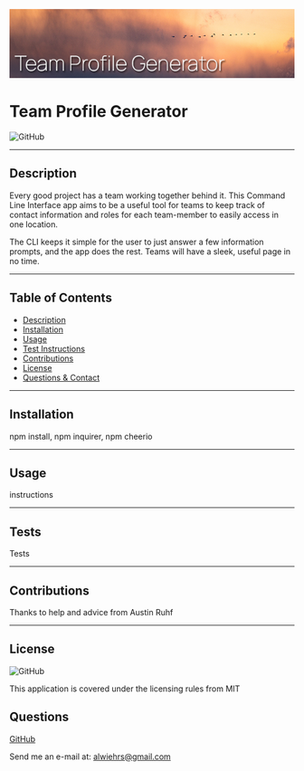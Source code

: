 <p align="center">
  <img src="assets/readme-header.png">
  </p>
  
  # Team Profile Generator
  ![GitHub](https://img.shields.io/badge/license-MIT-blue?style=plastic)
  
  ---

  ## **Description**
    
  Every good project has a team working together behind it. This Command Line Interface app aims to be a useful tool for teams to keep track of contact information and roles for each team-member to easily access in one location.  

  The CLI keeps it simple for the user to just answer a few information prompts, and the app does the rest. Teams will have a sleek, useful page in no time.
  
  ---
  
  ## Table of Contents  
  
  - [Description](#Description)  
  - [Installation](#Installation)
  - [Usage](#Usage)
  - [Test Instructions](#Tests)
  - [Contributions](#Contributions)
  - [License](#License)
  - [Questions & Contact](#Questions)
  
  
  ---
  
  ## **Installation**
  
  npm install, npm inquirer, npm cheerio
  
  ---
  
  ## **Usage**
  
  instructions
  
  ---
  
  ## **Tests**
  
  Tests
  
  ---

  ## **Contributions**
  
  Thanks to help and advice from Austin Ruhf
  
  ---

  ## **License**

  ![GitHub](https://img.shields.io/badge/license-MIT-blue?style=plastic) 

  This application is covered under the licensing rules from MIT
  

  ## Questions 
  
  [GitHub](https://www.github.com/awiehrs)
    
  
  Send me an e-mail at: alwiehrs@gmail.com  

